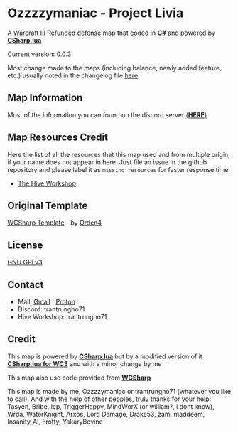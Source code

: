 
# Ozzzzymaniac - Project Livia

 A Warcraft III Refunded defense map that coded in [**C#**](https://github.com/dotnet/csharplang) and powered by [**CSharp.lua**](https://github.com/yanghuan/CSharp.lua)

 Current version: 0.0.3

 Most change made to the maps (including balance, newly added feature, etc.) usually noted in the changelog file  [here](./CHANGELOG.md)

## Map Information

  Most of the information you can found on the discord server [(**HERE**)](https://discord.gg/77tjkREYyp)

## Map Resources Credit

  Here the list of all the resources that this map used and from multiple origin, if your name does not appear in here. Just file an issue in the github repository and please label it as `missing resources` for faster response time

- [The Hive Workshop](./RESOURCES_HIVE.md)

## Original Template

[WCSharp Template](https://github.com/Orden4/WCSharp/wiki/WCSharp-template) - by [Orden4](https://github.com/Orden4)

## License

[GNU GPLv3](./LICENSE)

## Contact

- Mail: [Gmail](mailto:trantrungho71@gmail.com) | [Proton](mailto:trantrungho71@proton.me)
- Discord: trantrungho71
- Hive Workshop: trantrungho71

## Credit

This map is powered by [**CSharp.lua**](https://github.com/yanghuan/CSharp.lua) but by a modified version of it [**CSharp.lua for WC3**](https://github.com/Drake53/CSharp.lua) and with a minor change by me

This map also use code provided from [**WCSharp**](https://github.com/Orden4/WCSharp)

This map is made by me, Ozzzzymaniac or trantrungho71 (whatever you like to call). And with the help of other peoples, truly thanks for your help: Tasyen, Bribe, lep, TriggerHappy, MindWorX (or william?, i dont know), Wrda, WaterKnight, Arxos, Lord Damage, Drake53, zam, maddeem, Insanity_AI, Frotty, YakaryBovine